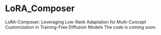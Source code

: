 # LoRA_Composer
LoRA-Composer: Leveraging Low-Rank Adaptation for Multi-Concept Customization in Training-Free Diffusion Models
The code is coming soon.

